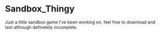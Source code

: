 # Sandbox_Thingy


Just a little sandbox game I've been working on, feel free to download and test although definetely incomplete.
